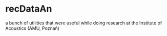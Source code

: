 # recDataAn
a bunch of utilities that were useful while doing research at the Institute of Acoustics (AMU, Poznań) 
